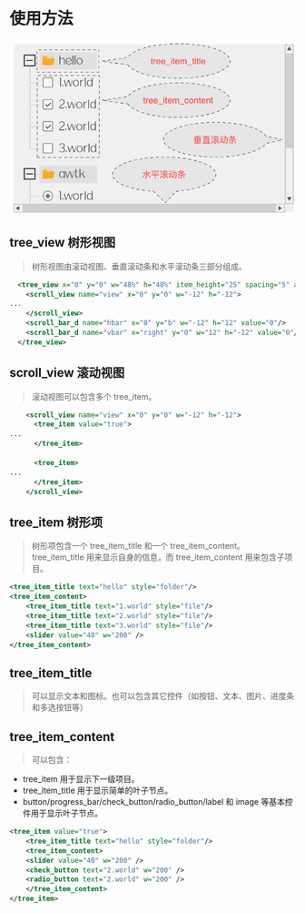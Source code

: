 # 使用方法

![](images/tree_view.png)

## tree\_view 树形视图 

> 树形视图由滚动视图、垂直滚动条和水平滚动条三部分组成。

```xml
  <tree_view x="0" y="0" w="48%" h="48%" item_height="25" spacing="5" auto_hide_scroll_bar="true">
    <scroll_view name="view" x="0" y="0" w="-12" h="-12">
...
    </scroll_view>
    <scroll_bar_d name="hbar" x="0" y="b" w="-12" h="12" value="0"/>
    <scroll_bar_d name="vbar" x="right" y="0" w="12" h="-12" value="0"/>
  </tree_view>    
```

## scroll_view 滚动视图

> 滚动视图可以包含多个 tree\_item。

```xml
    <scroll_view name="view" x="0" y="0" w="-12" h="-12">
      <tree_item value="true">
...
      </tree_item>

      <tree_item>
...
      </tree_item>
    </scroll_view>
```

## tree\_item 树形项

> 树形项包含一个 tree\_item\_title 和一个 tree\_item\_content。tree\_item\_title 用来显示自身的信息，而 tree\_item\_content 用来包含子项目。

```xml
<tree_item_title text="hello" style="folder"/>
<tree_item_content>
    <tree_item_title text="1.world" style="file"/>
    <tree_item_title text="2.world" style="file"/>
    <tree_item_title text="3.world" style="file"/>
    <slider value="40" w="200" />
</tree_item_content>
```

## tree\_item\_title 

> 可以显示文本和图标。也可以包含其它控件（如按钮、文本、图片、进度条和多选按钮等）

## tree\_item\_content 

> 可以包含：

* tree\_item 用于显示下一级项目。
* tree\_item\_title 用于显示简单的叶子节点。
* button/progress\_bar/check\_button/radio\_button/label 和 image 等基本控件用于显示叶子节点。

```xml
<tree_item value="true">
    <tree_item_title text="hello" style="folder"/>
    <tree_item_content>
    <slider value="40" w="200" />
    <check_button text="2.world" w="200" />
    <radio_button text="2.world" w="200" />
    </tree_item_content>
</tree_item>
```      